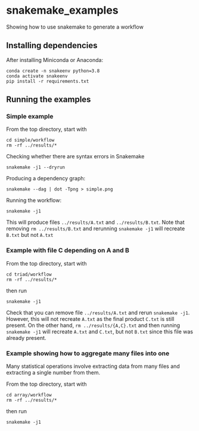 # snakemake_examples
Showing how to use snakemake to generate a workflow

## Installing dependencies

After installing Miniconda or Anaconda:
```
conda create -n snakeenv python=3.8
conda activate snakeenv
pip install -r requirements.txt
```

## Running the examples

### Simple example

From the top directory, start with 
```
cd simple/workflow
rm -rf ../results/*
```

Checking whether there are syntax errors in Snakemake
```
snakemake -j1 --dryrun
```

Producing a dependency graph:
```
snakemake --dag | dot -Tpng > simple.png
```

Running the workflow:
```
snakemake -j1
```

This will produce files `../results/A.txt` and `../results/B.txt`. Note that removing `rm ../results/B.txt` and rerunning `snakemake -j1` will recreate `B.txt` but not `A.txt`

### Example with file C depending on A and B

From the top directory, start with 
```
cd triad/workflow
rm -rf ../results/*
```
then run
```
snakemake -j1
```

Check that you can remove file `../results/A.txt` and rerun `snakemake -j1`. However, this will not recreate `A.txt` as the final product `C.txt` is still present. On the other hand, `rm ../results/{A,C}.txt` and then running `snakemake -j1` will recreate `A.txt` and `C.txt`, but not `B.txt` since this file was already present.

### Example showing how to aggregate many files into one

Many statistical operations involve extracting data from many files and extracting a single number from them. 

From the top directory, start with 
```
cd array/workflow
rm -rf ../results/*
```
then run
```
snakemake -j1
```


